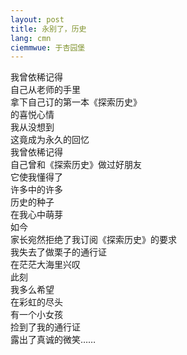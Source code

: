 ```yaml
---
layout: post
title: 永别了，历史
lang: cmn
ciemmwue: 于杏园堡
---
```


我曾依稀记得  
自己从老师的手里  
拿下自己订的第一本《探索历史》<!--more-->  
的喜悦心情  
我从没想到  
这竟成为永久的回忆  
我曾依稀记得  
自己曾和《探索历史》做过好朋友  
它使我懂得了  
许多中的许多  
历史的种子  
在我心中萌芽  
如今  
家长宛然拒绝了我订阅《探索历史》的要求  
我失去了做栗子的通行证  
在茫茫大海里兴叹  
此刻  
我多么希望  
在彩虹的尽头  
有一个小女孩  
捡到了我的通行证  
露出了真诚的微笑……
